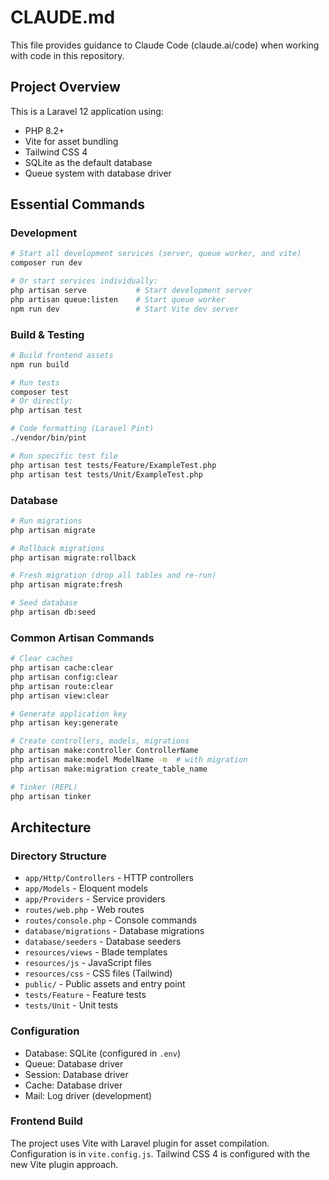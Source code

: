 # CLAUDE.md

This file provides guidance to Claude Code (claude.ai/code) when working with code in this repository.

## Project Overview

This is a Laravel 12 application using:
- PHP 8.2+
- Vite for asset bundling
- Tailwind CSS 4
- SQLite as the default database
- Queue system with database driver

## Essential Commands

### Development
```bash
# Start all development services (server, queue worker, and vite)
composer run dev

# Or start services individually:
php artisan serve           # Start development server
php artisan queue:listen    # Start queue worker
npm run dev                 # Start Vite dev server
```

### Build & Testing
```bash
# Build frontend assets
npm run build

# Run tests
composer test
# Or directly:
php artisan test

# Code formatting (Laravel Pint)
./vendor/bin/pint

# Run specific test file
php artisan test tests/Feature/ExampleTest.php
php artisan test tests/Unit/ExampleTest.php
```

### Database
```bash
# Run migrations
php artisan migrate

# Rollback migrations
php artisan migrate:rollback

# Fresh migration (drop all tables and re-run)
php artisan migrate:fresh

# Seed database
php artisan db:seed
```

### Common Artisan Commands
```bash
# Clear caches
php artisan cache:clear
php artisan config:clear
php artisan route:clear
php artisan view:clear

# Generate application key
php artisan key:generate

# Create controllers, models, migrations
php artisan make:controller ControllerName
php artisan make:model ModelName -m  # with migration
php artisan make:migration create_table_name

# Tinker (REPL)
php artisan tinker
```

## Architecture

### Directory Structure
- `app/Http/Controllers` - HTTP controllers
- `app/Models` - Eloquent models
- `app/Providers` - Service providers
- `routes/web.php` - Web routes
- `routes/console.php` - Console commands
- `database/migrations` - Database migrations
- `database/seeders` - Database seeders
- `resources/views` - Blade templates
- `resources/js` - JavaScript files
- `resources/css` - CSS files (Tailwind)
- `public/` - Public assets and entry point
- `tests/Feature` - Feature tests
- `tests/Unit` - Unit tests

### Configuration
- Database: SQLite (configured in `.env`)
- Queue: Database driver
- Session: Database driver
- Cache: Database driver
- Mail: Log driver (development)

### Frontend Build
The project uses Vite with Laravel plugin for asset compilation. Configuration is in `vite.config.js`. Tailwind CSS 4 is configured with the new Vite plugin approach.